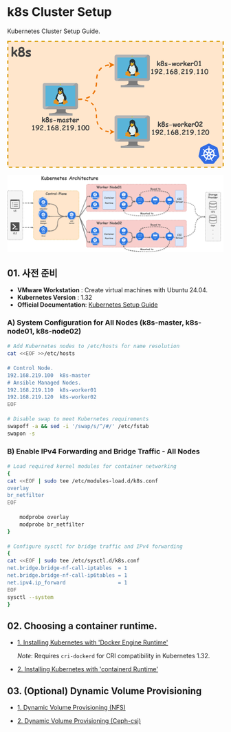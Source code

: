 # k8s Cluster Setup

Kubernetes Cluster Setup Guide.

![node_info.drawio](https://github.com/revenge1005/k8s-cluster-setup/blob/main/node_info.drawio.png)

![k8s-arch](https://github.com/revenge1005/k8s-cluster-setup/blob/main/k8s-architecture.png)


## 01. 사전 준비

- **VMware Workstation** : Create virtual machines with Ubuntu 24.04.
- **Kubernetes Version** : 1.32
- **Official Documentation**: [Kubernetes Setup Guide](https://kubernetes.io/docs/setup/production-environment/tools/kubeadm/install-kubeadm/)

### A) System Configuration for All Nodes (k8s-master, k8s-node01, k8s-node02)

```bash
# Add Kubernetes nodes to /etc/hosts for name resolution
cat <<EOF >>/etc/hosts

# Control Node.
192.168.219.100  k8s-master  
# Ansible Managed Nodes.
192.168.219.110  k8s-worker01  
192.168.219.120  k8s-worker02
EOF

# Disable swap to meet Kubernetes requirements
swapoff -a && sed -i '/swap/s/^/#/' /etc/fstab
swapon -s
```

### B) Enable IPv4 Forwarding and Bridge Traffic - All Nodes

```bash
# Load required kernel modules for container networking
{
cat <<EOF | sudo tee /etc/modules-load.d/k8s.conf
overlay
br_netfilter
EOF

	modprobe overlay
	modprobe br_netfilter
}

# Configure sysctl for bridge traffic and IPv4 forwarding
{
cat <<EOF | sudo tee /etc/sysctl.d/k8s.conf
net.bridge.bridge-nf-call-iptables  = 1
net.bridge.bridge-nf-call-ip6tables = 1
net.ipv4.ip_forward                 = 1
EOF
sysctl --system
}
```

## 02. Choosing a container runtime.

- [1. Installing Kubernetes with 'Docker Engine Runtime'](https://github.com/revenge1005/k8s-cluster-setup/tree/main/Container%20runtime/01.%20Docker%20Engine)

  *Note*: Requires `cri-dockerd` for CRI compatibility in Kubernetes 1.32.

- [2. Installing Kubernetes with 'containerd Runtime'](https://github.com/revenge1005/k8s-cluster-setup/tree/main/Container%20runtime/02.%20containerd)


## 03. (Optional) Dynamic Volume Provisioning

- [1. Dynamic Volume Provisioning (NFS)](https://github.com/revenge1005/k8s-cluster-setup/blob/main/Dynamic%20Volume%20Provisioning/NFS/readme.md)

- [2. Dynamic Volume Provisioning (Ceph-csi)]()